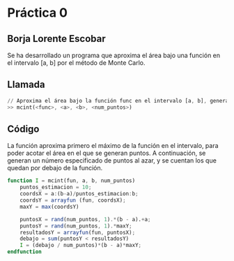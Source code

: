 # Práctica 0
## Borja Lorente Escobar

Se ha desarrollado un programa que aproxima el área bajo una función en el intervalo [a, b] por el método de Monte Carlo.

## Llamada

```octave
// Aproxima el área bajo la función func en el intervalo [a, b], generando num_puntos
>> mcint(<func>, <a>, <b>, <num_puntos>)
```

## Código

La función aproxima primero el máximo de la función en el intervalo, para poder acotar el área en el que se generan puntos. A continuación, se generan un número especificado de puntos al azar, y se cuentan los que quedan por debajo de la función.

```octave
function I = mcint(fun, a, b, num_puntos)
	puntos_estimacion = 10;
	coordsX = a:(b-a)/puntos_estimacion:b;
	coordsY = arrayfun (fun, coordsX);
	maxY = max(coordsY)

	puntosX = rand(num_puntos, 1).*(b - a).+a;
	puntosY = rand(num_puntos, 1).*maxY;
	resultadosY = arrayfun(fun, puntosX);
	debajo = sum(puntosY < resultadosY)
	I = (debajo / num_puntos)*(b - a)*maxY;
endfunction
```
